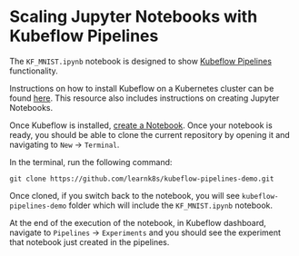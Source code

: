# Scaling Jupyter Notebooks with Kubeflow Pipelines

The `KF_MNIST.ipynb` notebook is designed to show [Kubeflow Pipelines](https://www.kubeflow.org/docs/pipelines/overview/pipelines-overview/) functionality.

Instructions on how to install Kubeflow on a Kubernetes cluster can be found [here](https://www.linode.com/docs/kubernetes/how-to-deploy-kubeflow-on-linode-kubernetes-engine/). This resource also includes instructions on creating Jupyter Notebooks. 

Once Kubeflow is installed, [create a Notebook](https://www.kubeflow.org/docs/notebooks/setup/). Once your notebook is ready, you should be able to clone the current repository by opening it and navigating to `New` -> `Terminal`. 

In the terminal, run the following command:

`git clone https://github.com/learnk8s/kubeflow-pipelines-demo.git`

Once cloned, if you switch back to the notebook, you will see `kubeflow-pipelines-demo` folder which will include the `KF_MNIST.ipynb` notebook.

At the end of the execution of the notebook, in Kubeflow dashboard, navigate to `Pipelines` -> `Experiments` and you should see the experiment that notebook just created in the pipelines.

